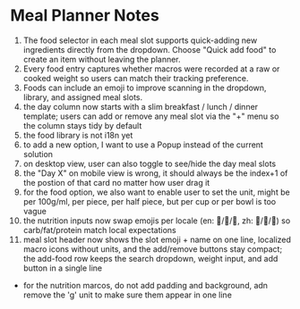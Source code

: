 # Meal Planner Notes

1. The food selector in each meal slot supports quick-adding new ingredients directly from the dropdown. Choose "Quick add food" to create an item without leaving the planner.
2. Every food entry captures whether macros were recorded at a raw or cooked weight so users can match their tracking preference.
3. Foods can include an emoji to improve scanning in the dropdown, library, and assigned meal slots.
4. the day column now starts with a slim breakfast / lunch / dinner template; users can add or remove any meal slot via the "+" menu so the column stays tidy by default
5. the food library is not i18n yet
6. to add a new option, I want to use a Popup instead of the current solution
7. on desktop view, user can also toggle to see/hide the day meal slots
8. the "Day X" on mobile view is wrong, it should always be the index+1 of the postion of that card no matter how user drag it
9. for the food option, we also want to enable user to set the unit, might be per 100g/ml, per piece, per half piece, but per cup or per bowl is too vague
10. the nutrition inputs now swap emojis per locale (en: 🍞/🥑/🥩, zh: 🍚/🥜/🍖) so carb/fat/protein match local expectations
11. meal slot header now shows the slot emoji + name on one line, localized macro icons without units, and the add/remove buttons stay compact; the add-food row keeps the search dropdown, weight input, and add button in a single line

- for the nutrition marcos, do not add padding and background, adn remove the 'g' unit to make sure them appear in one line
